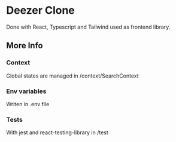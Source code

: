# Deezer Clone
Done with React, Typescript and Tailwind used as frontend library.


## More Info
### Context
Global states are managed in /context/SearchContext
### Env variables
Writen in .env file
### Tests
With jest and react-testing-library in /test


